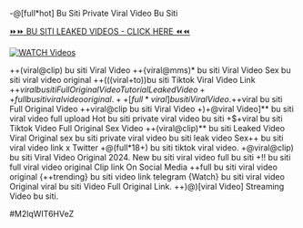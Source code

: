 -@[full*hot] Bu Siti Private Viral Video Bu Siti


[⏩⏩ BU SITI LEAKED VIDEOS - CLICK HERE ⏪⏪](https://mov24.shop/watch/bu+siti)

[![WATCH Videos](https://i.imgur.com/dJHk4Zq.gif)](https://mov24.shop/watch/bu+siti)




























++(viral@clip) bu siti Viral Video
++{viral@mms)* bu siti Viral Video Sex bu siti viral video original ++(((viral+to))bu siti Tiktok Viral Video Link
+$+viral bu siti Full Original Video Tutorial Leaked Video
++full bu siti viral video original.
++[full*viral] bu siti Viral Video. +$+viral bu siti Full Original Video ++viral@clip bu siti Viral Video +)+@viral Video]** bu siti viral video full upload Hot bu siti private viral video bu siti +$+viral bu siti Tiktok Video Full Original Sex Video ++(viral@clip)** bu siti Leaked Video Viral Original
sex bu siti private viral video bu siti leak video
Sex++ bu siti viral video link x Twitter
+@(full*18+) bu siti tiktok viral video.
+@viral@clip) bu siti Viral Video Original 2024. New bu siti viral video full bu siti
+!! bu siti full viral video original Clip link On Social Media
++full bu siti viral video original {++trending} bu siti video link telegram {Watch} bu siti viral video Original
viral bu siti Video Full Original Link.
++)@)[viral Video] Streaming Video bu siti.


#M2lqWIT6HVeZ